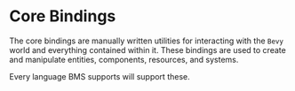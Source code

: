 # Core Bindings

The core bindings are manually written utilities for interacting with the `Bevy` world and everything contained within it. These bindings are used to create and manipulate entities, components, resources, and systems.

Every language BMS supports will support these.